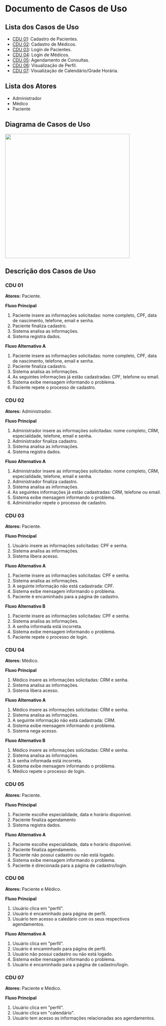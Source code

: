 # Documento de Casos de Uso

## Lista dos Casos de Uso

 - [CDU 01](#CDU-01): Cadastro de Pacientes.
 - [CDU 02](#CDU-02): Cadastro de Médicos.
 - [CDU 03](#CDU-03): Login de Pacientes.
 - [CDU 04](#CDU-04): Login de Médicos.
 - [CDU 05](#CDU-05): Agendamento de Consultas.
 - [CDU 06](#CDU-06): Visualização de Perfil.
 - [CDU 07](#CDU-07): Visualização de Calendário/Grade Horária.


## Lista dos Atores

 - Administrador
 - Médico
 - Paciente

## Diagrama de Casos de Uso

<img src= "https://user-images.githubusercontent.com/111151433/188337760-b9f28532-6251-436c-a269-7836c725bbf2.png" width = 400px>

## Descrição dos Casos de Uso

### CDU 01

**Atores:** Paciente.

**Fluxo Principal**

1. Paciente insere as informações solicitadas: nome completo, CPF, data de nascimento, telefone, email e senha.
2. Paciente finaliza cadastro.
3. Sistema analisa as informações.
4. Sistema registra dados.

**Fluxo Alternativo A**

1. Paciente insere as informações solicitadas: nome completo, CPF, data de nascimento, telefone, email e senha.
2. Paciente finaliza cadastro.
3. Sistema analisa as informações.
4. As seguintes informações já estão cadastradas: CPF, telefone ou email.
5. Sistema exibe mensagem informando o problema.
6. Paciente repete o processo de cadastro.

### CDU 02

**Atores:** Administrador.

**Fluxo Principal**

1. Administrador insere as informações solicitadas: nome completo, CRM, especialidade, telefone, email e senha.
2. Administrador finaliza cadastro.
3. Sistema analisa as informações.
4. Sistema registra dados.

**Fluxo Alternativo A**

1. Administrador insere as informações solicitadas: nome completo, CRM, especialidade, telefone, email e senha.
2. Administrador finaliza cadastro.
3. Sistema analisa as informações.
4. As seguintes informações já estão cadastradas: CRM, telefone ou email.
5. Sistema exibe mensagem informando o problema.
6. Administrador repete o processo de cadastro.

### CDU 03

**Atores:** Paciente.

**Fluxo Principal**

1. Usuário insere as informações solicitadas: CPF e senha.
2. Sistema analisa as informações.
3. Sistema libera acesso.

**Fluxo Alternativo A**

1. Paciente insere as informações solicitadas: CPF e senha.
2. Sistema analisa as informações.
3. A seguinte informação não está cadastrada: CPF.
4. Sistema exibe mensagem informando o problema.
5. Paciente é encaminhado para a página de cadastro.

**Fluxo Alternativo B**

1. Paciente insere as informações solicitadas: CPF e senha.
2. Sistema analisa as informações.
3. A senha informada está incorreta.
4. Sistema exibe mensagem informando o problema.
5. Paciente repete o processo de login.

### CDU 04

**Atores:** Médico.

**Fluxo Principal**

1. Médico insere as informações solicitadas: CRM e senha.
2. Sistema analisa as informações.
3. Sistema libera acesso.

**Fluxo Alternativo A**

1. Médico insere as informações solicitadas: CRM e senha.
2. Sistema analisa as informações.
3. A seguinte informação não está cadastrada: CRM.
4. Sistema exibe mensagem informando o problema.
5. Sistema nega acesso.

**Fluxo Alternativo B**

1. Médico insere as informações solicitadas: CRM e senha.
2. Sistema analisa as informações.
3. A senha informada está incorreta.
4. Sistema exibe mensagem informando o problema.
5. Médico repete o processo de login.

### CDU 05

**Atores:** Paciente.

**Fluxo Principal**

1. Paciente escolhe especialidade, data e horário disponível.
2. Paciente finaliza agendamento
3. Sistema registra dados.

**Fluxo Alternativo A**

1. Paciente escolhe especialidade, data e horário disponível.
2. Paciente finaliza agendamento.
3. Paciente não possui cadastro ou não está logado.
4. Sistema exibe mensagem informando o problema.
5. Paciente é direcionada para a página de cadastro/login.

### CDU 06

**Atores:** Paciente e Médico.

**Fluxo Principal**

1. Usuário clica em "perfil".
2. Usuário é encaminhado para página de perfil.
3. Usuário tem acesso a caledário com os seus respectivos agendamentos.

**Fluxo Alternativo A**

1. Usuário clica em "perfil".
2. Usuário é encaminhado para página de perfil.
3. Usuário não possui cadastro ou não está logado.
4. Sistema exibe mensagem informando o problema.
5. Usuário é encaminhado para a página de cadastro/login.

### CDU 07

**Atores:** Paciente e Médico.

**Fluxo Principal**

1. Usuário clica em "perfil".
2. Usuário clica em "calendário".
3. Usuário tem acesso as informações relacionadas aos agendamentos.
